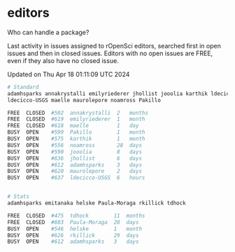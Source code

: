 # editors

Who can handle a package?

Last activity in issues assigned to rOpenSci editors, searched first in open
issues and then in closed issues. Editors with no open issues are FREE, even if
they also have no closed issue.


Updated on Thu Apr 18 01:11:09 UTC 2024

```bash
# Standard
adamhsparks annakrystalli emilyriederer jhollist jooolia karthik ldecicco
ldecicco-USGS maelle maurolepore noamross Pakillo

FREE  CLOSED  #502  annakrystalli  2   months
FREE  CLOSED  #619  emilyriederer  1   month
FREE  CLOSED  #618  maelle         1   day
BUSY  OPEN    #599  Pakillo        1   month
BUSY  OPEN    #575  karthik        1   month
BUSY  OPEN    #556  noamross       28  days
BUSY  OPEN    #590  jooolia        8   days
BUSY  OPEN    #636  jhollist       6   days
BUSY  OPEN    #612  adamhsparks    3   days
BUSY  OPEN    #620  maurolepore    2   days
BUSY  OPEN    #637  ldecicco-USGS  6   hours


# Stats
adamhsparks emitanaka helske Paula-Moraga rkillick tdhock

FREE  CLOSED  #475  tdhock        11  months
FREE  CLOSED  #603  Paula-Moraga  28  days
BUSY  OPEN    #546  helske        1   month
BUSY  OPEN    #626  rkillick      29  days
BUSY  OPEN    #612  adamhsparks   3   days
```
